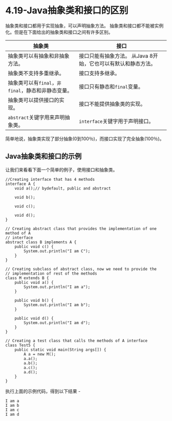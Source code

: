 # 4.19-Java抽象类和接口的区别

抽象类和接口都用于实现抽象，可以声明抽象方法。 抽象类和接口都不能被实例化。但是在下面给出的抽象类和接口之间有许多区别。

| 抽象类                              | 接口                                 |
| -------------------------------- | ---------------------------------- |
| 抽象类可以有抽象和非抽象方法。                  | 接口只能有抽象方法。 从Java 8开始，它也可以有默认和静态方法。 |
| 抽象类不支持多重继承。                      | 接口支持多继承。                           |
| 抽象类可以有`final`，`非final`，静态和非静态变量。 | 接口只有静态和`final`变量。                  |
| 抽象类可以提供接口的实现。                    | 接口不能提供抽象类的实现。                      |
| `abstract`关键字用来声明抽象类。            | `interface`关键字用于声明接口。              |

简单地说，抽象类实现了部分抽象(0到100％)，而接口实现了完全抽象(100％)。

## Java抽象类和接口的示例

让我们来看看下面一个简单的例子，使用接口和抽象类。

```
//Creating interface that has 4 methods  
interface A {
    void a();// bydefault, public and abstract

    void b();

    void c();

    void d();
}

// Creating abstract class that provides the implementation of one method of A
// interface
abstract class B implements A {
    public void c() {
        System.out.println("I am C");
    }
}

// Creating subclass of abstract class, now we need to provide the
// implementation of rest of the methods
class M extends B {
    public void a() {
        System.out.println("I am a");
    }

    public void b() {
        System.out.println("I am b");
    }

    public void d() {
        System.out.println("I am d");
    }
}

// Creating a test class that calls the methods of A interface
class Test5 {
    public static void main(String args[]) {
        A a = new M();
        a.a();
        a.b();
        a.c();
        a.d();
    }
}

```

执行上面的示例代码，得到以下结果 -

```
I am a
I am b
I am c
I am d
```
